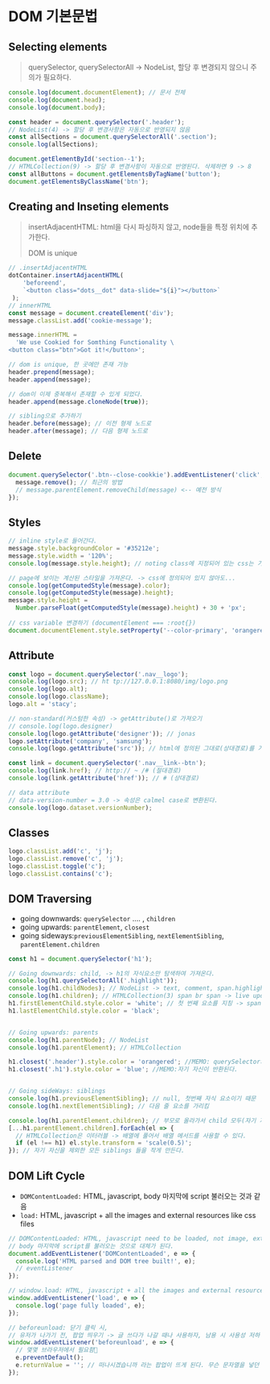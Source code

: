 # DOM 기본문법

## Selecting elements

> querySelector, querySelectorAll -&gt; NodeList, 할당 후 변경되지 않으니 주의가 필요하다.

```javascript
console.log(document.documentElement); // 문서 전체
console.log(document.head);
console.log(document.body);

const header = document.querySelector('.header');
// NodeList(4) -> 할당 후 변경사항은 자동으로 반영되지 않음
const allSections = document.querySelectorAll('.section');
console.log(allSections);

document.getElementById('section--1');
// HTMLCollection(9) -> 할당 후 변경사항이 자동으로 반영된다. 삭제하면 9 -> 8
const allButtons = document.getElementsByTagName('button');
document.getElementsByClassName('btn');
```

## Creating and Inseting elements

> insertAdjacentHTML: html을 다시 파싱하지 않고, node들을 특정 위치에 추가한다.
>
> DOM is unique

```javascript
// .insertAdjacentHTML
dotContainer.insertAdjacentHTML(
    'beforeend',
    `<button class="dots__dot" data-slide="${i}"></button>`
 );
// innerHTML
const message = document.createElement('div');
message.classList.add('cookie-message');

message.innerHTML =
  'We use Cookied for Somthing Functionality \
<button class="btn">Got it!</button>';

// dom is unique, 한 곳에만 존재 가능
header.prepend(message);
header.append(message);

// dom이 이제 중복해서 존재할 수 있게 되었다.
header.append(message.cloneNode(true));

// sibling으로 추가하기
header.before(message); // 이전 형제 노드로
header.after(message); // 다음 형제 노드로
```

## Delete

```javascript
document.querySelector('.btn--close-cookkie').addEventListener('click', () => {
  message.remove(); // 최근의 방법
  // message.parentElement.removeChild(message) <-- 예전 방식
});
```

## Styles

```javascript
// inline style로 들어간다.
message.style.backgroundColor = '#35212e';
message.style.width = '120%';
console.log(message.style.height); // noting class에 지정되어 있는 css는 가져오지 못한다.

// page에 보이는 계산된 스타일을 가져온다. -> css에 정의되어 있지 않아도...
console.log(getComputedStyle(message).color);
console.log(getComputedStyle(message).height);
message.style.height =
  Number.parseFloat(getComputedStyle(message).height) + 30 + 'px';
  
// css variable 변경하기 (documentElement === :root{})
document.documentElement.style.setProperty('--color-primary', 'orangered');
```

## Attribute

```javascript
const logo = document.querySelector('.nav__logo');
console.log(logo.src); // ht tp://127.0.0.1:8080/img/logo.png
console.log(logo.alt);
console.log(logo.className);
logo.alt = 'stacy';

// non-standard(커스텀한 속성) -> getAttribute()로 가져오기
// console.log(logo.designer)
console.log(logo.getAttribute('designer')); // jonas
logo.setAttribute('company', 'samsung');
console.log(logo.getAttribute('src')); // html에 정의된 그대로(상대경로)를 가져온다. img/logo.png

const link = document.querySelector('.nav__link--btn');
console.log(link.href); // http:// ~ /# (절대경로)
console.log(link.getAttribute('href')); // # (상대경로)

// data attribute
// data-version-number = 3.0 -> 속성은 calmel case로 변환된다.
console.log(logo.dataset.versionNumber);
```

## Classes

```javascript
logo.classList.add('c', 'j');
logo.classList.remove('c', 'j');
logo.classList.toggle('c');
logo.classList.contains('c');
```

## DOM Traversing

* going downwards: `querySelector` .... , `children`
* going upwards: `parentElement`, `closest`
* going sideways:`previousElementSibling`, `nextElementSibling`, `parentElement.children`

```javascript
const h1 = document.querySelector('h1');

// Going downwards: child, -> h1의 자식요소만 탐색하여 가져온다.
console.log(h1.querySelectorAll('.highlight'));
console.log(h1.childNodes); // NodeList -> text, comment, span.highlight... 모든 것을 가져온다.(live up date가 안됨)
console.log(h1.children); // HTMLCollection(3) span br span -> live update가 되는 자료구조이다.
h1.firstElementChild.style.color = 'white'; // 첫 번째 요소를 지칭 -> span을 화이트로.
h1.lastElementChild.style.color = 'black';


// Going upwards: parents
console.log(h1.parentNode); // NodeList
console.log(h1.parentElement); // HTMLCollection

h1.closest('.header').style.color = 'orangered'; //MEMO: querySelector와 반대로 작동, 얼마나 멀리 떨어져있던, '.header' 요소를 찾아 반환한다.
h1.closest('.h1').style.color = 'blue'; //MEMO:자기 자신이 반환된다.


// Going sideWays: siblings
console.log(h1.previousElementSibling); // null, 첫번째 자식 요소이기 때문
console.log(h1.nextElementSibling); // 다음 줄 요소를 가리킴

console.log(h1.parentElement.children); // 부모로 올라가서 child 모두(자기 자신도 포함됨)
[...h1.parentElement.children].forEach(el => {
  // HTMLCollection은 이터러블 -> 배열에 풀어서 배열 메서드를 사용할 수 있다.
  if (el !== h1) el.style.transform = 'scale(0.5)';
}); // 자기 자신을 제외한 모든 siblings 들을 작게 만든다.
```

## DOM Lift Cycle

* `DOMContentLoaded:` HTML, javascript, body 마지막에 script 불러오는 것과 같음
* `load:` HTML, javascript + all the images and external resources like css files

```javascript
// DOMContentLoaded: HTML, javascript need to be loaded, not image, external resource
// body 마지막에 script를 불러오는 것으로 대체가 된다.
document.addEventListener('DOMContentLoaded', e => {
  console.log('HTML parsed and DOM tree built!', e);
  // eventListener
});

// window.load: HTML, javascript + all the images and external resources like css files
window.addEventListener('load', e => {
  console.log('page fully loaded', e);
});

// beforeunload: 닫기 클릭 시,
// 유저가 나가기 전, 팝업 띄우기 -> 글 쓰다가 나갈 때나 사용하자, 남용 시 사용성 저하
window.addEventListener('beforeunload', e => {
  // 몇몇 브라우저에서 필요함
  e.preventDefault();
  e.returnValue = ''; // 떠나시겠습니까 라는 팝업이 뜨게 된다. 무슨 문자열을 넣던 지 상관없이 같은 팝업을 띄움
});
```


